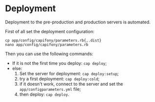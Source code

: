 # Deployment

Deployment to the pre-production and production servers is automated.

First of all set the deployment configuration:

    cp app/config/capifony/parameters.rb{,.dist}
    nano app/config/capifony/parameters.rb

Then you can use the following commands:

* If it is not the first time you deploy: `cap deploy`;
* else:
  1. Set the server for deployment: `cap deploy:setup`;
  2. try a first deployment: `cap deploy:cold`;
  3. if it doesn't work, connect to the server and set the
     `app/configparameters.yml` file;
  4. then deploy: `cap deploy`.
